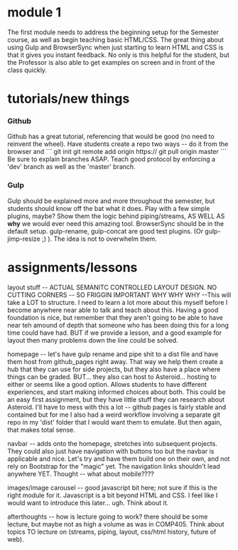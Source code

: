 # module 1

The first module needs to address the beginning setup for the Semester course, as well as begin teaching basic HTML/CSS. The great thing about using Gulp and BrowserSync when just starting to learn HTML and CSS is that it gives you instant feedback. No only is this helpful for the student, but the Professor is also able to get examples on screen and in front of the class quickly. 

# tutorials/new things

<h3>Github</h3>
Github has a great tutorial, referencing that would be good (no need to reinvent the wheel). Have students create a repo two ways -- do it from the browser and 
```
git init
git remote add origin https://<your_github_address_here>
git pull origin master
```
Be sure to explain branches ASAP. Teach good protocol by enforcing a 'dev' branch as well as the 'master' branch.

<h3>Gulp</h3>
Gulp should be explained more and more throughout the semester, but students should know off the bat what it does. Play with a few simple plugins, maybe? Show them the logic behind piping/streams, AS WELL AS <strong>why</strong> we would ever need this amazing tool. BrowserSync should be in the default setup. gulp-rename, gulp-concat are good test plugins. (Or gulp-jimp-resize ;) ). The idea is not to overwhelm them. 

# assignments/lessons
layout stuff -- ACTUAL SEMANITC CONTROLLED LAYOUT DESIGN. NO CUTTING CORNERS -- SO FRIGGIN IMPORTANT WHY WHY WHY
--This will take a LOT to structure. I need to learn a lot more about this myself before I become anywhere near able to talk and teach about this. Having a good foundation is nice, but remember that they aren't going to be able to have near teh amound of depth that someone who has been doing this for a long time could have had. BUT if we provide a lesson, and a good example for layout then many problems down the line could be solved.

homepage -- let's have gulp rename and pipe shit to a dist file and have them host from github_pages right away. That way we help them create a hub that they can use for side projects, but they also have a place where things can be graded. BUT... they also can host to Asteroid... hosting to either or seems like a good option. Allows students to have different experiences, and start making informed choices about both. This could be an easy first assignment, but they have little stuff they can research about Asteroid. I'll have to mess with this a lot -- github pages is fairly stable and contained but for me I also had a weird workflow involving a separate git repo in my 'dist' folder that I would want them to emulate. But then again, that makes total sense.

navbar -- adds onto the homepage, stretches into subsequent projects. They could also just have navigation with buttons too but the navbar is applicable and nice. Let's try and have them build one on their own, and not rely on Bootstrap for the "magic" yet. The navigation links shouldn't lead anywhere YET. Thought -- what about mobile????

images/image carousel -- good javascript bit here; not sure if this is the right module for it. Javascript is a bit beyond HTML and CSS. I feel like I would want to introduce this later... ugh. Think about it. 

afterthoughts -- how is lecture going to work? there should be some lecture, but maybe not as high a volume as was in COMP405. Think about topics TO lecture on (streams, piping, layout, css/html history, future of web).

